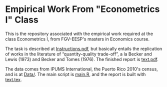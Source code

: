# Empirical Work From "Econometrics I" Class

This is the repository associated with the empirical work required at the class Econometrics I, from FGV-EESP's masters in Economics course.

The task is described at [Instructions.pdf](Instructions.pdf), but basically entails the replication of works in the literature of “quantity-quality trade-off”, a la Becker and Lewis (1973) and Becker and Tomes (1976). The finished report is [text.pdf](text.pdf).

The data comes from IPUMS International, the Puerto Rico 2010's census, and is at [Data/](Data/). The main script is [main.R](main.R), and the report is built with [text.tex](text.tex).

